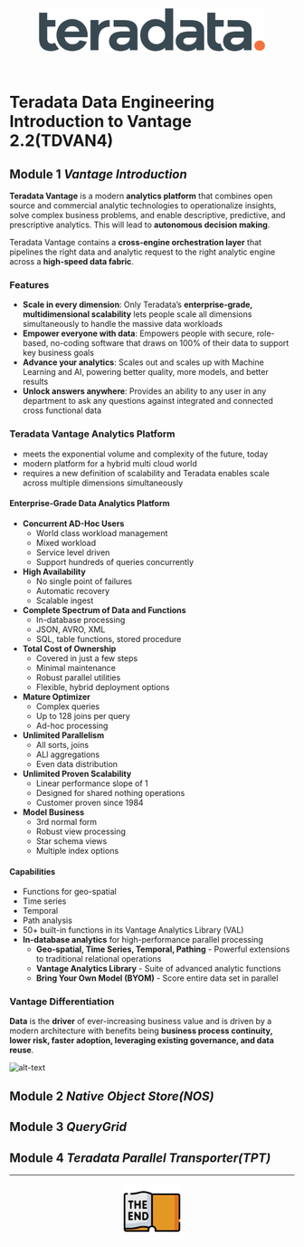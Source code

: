 <p align="center">
  <img width="400"  alt="TERA-LOGO"src="pngfind.com-artificial-intelligence-png-1049836.png" />
</p>
<br>

# **Teradata Data Engineering Introduction to Vantage 2.2(TDVAN4)**
## Module 1 *Vantage Introduction*
**Teradata Vantage** is a modern **analytics platform** that combines open source and commercial analytic technologies to operationalize insights, solve complex business problems, and enable descriptive, predictive, and prescriptive analytics. This will lead to **autonomous decision making**.

Teradata Vantage contains a **cross-engine orchestration layer** that pipelines the right data and analytic request to the right analytic engine across a **high-speed data fabric**.
### Features
* **Scale in every dimension**: Only Teradata’s **enterprise-grade, multidimensional scalability** lets people scale all dimensions simultaneously to handle the massive data workloads
* **Empower everyone with data**: Empowers people with secure, role-based, no-coding software that draws on 100% of their data to support key business goals
* **Advance your analytics**: Scales out and scales up with Machine Learning and AI, powering better quality, more models, and better results
* **Unlock answers anywhere**: Provides an ability to any user in any department to ask any questions against integrated and connected cross functional data

### Teradata Vantage Analytics Platform
* meets the exponential volume and complexity of the future, today
* modern platform for a hybrid multi cloud world
* requires a new definition of scalability and Teradata enables scale across multiple dimensions simultaneously
#### Enterprise-Grade Data Analytics Platform
* **Concurrent AD-Hoc Users**
  * World class workload management
  * Mixed workload
  * Service level driven
  * Support hundreds of queries concurrently
* **High Availability**
  * No single point of failures
  * Automatic recovery
  * Scalable ingest
* **Complete Spectrum of Data and Functions**
  * In-database processing
  * JSON, AVRO, XML
  * SQL, table functions, stored procedure
* **Total Cost of Ownership**
  * Covered in just a few steps
  * Minimal maintenance
  * Robust parallel utilities
  * Flexible, hybrid deployment options
* **Mature Optimizer**
  * Complex queries
  * Up to 128 joins per query
  * Ad-hoc processing
* **Unlimited Parallelism**
  * All sorts, joins
  * ALl aggregations
  * Even data distribution
* **Unlimited Proven Scalability**
  * Linear performance slope of 1
  * Designed for shared nothing operations
  * Customer proven since 1984
* **Model Business**
  * 3rd normal form
  * Robust view processing
  * Star schema views
  * Multiple index options
#### Capabilities
* Functions for geo-spatial
* Time series
* Temporal 
* Path analysis
* 50+ built-in functions in its Vantage Analytics Library (VAL)
* **In-database analytics** for high-performance parallel processing 
  * **Geo-spatial, Time Series, Temporal, Pathing** - Powerful extensions to traditional relational operations
  * **Vantage Analytics Library** - Suite of advanced analytic functions
  * **Bring Your Own Model (BYOM)** - Score entire data set in parallel
### Vantage Differentiation
**Data** is the **driver** of ever-increasing business value and is driven by a modern architecture with benefits being **business process continuity, lower risk, faster adoption, leveraging existing governance, and data reuse**.

![alt-text](vantagecap.PNG, "Vantage Characters")

## Module 2 *Native Object Store(NOS)*
## Module 3 *QueryGrid*
## Module 4 *Teradata Parallel Transporter(TPT)*

***
<p align="center">
  <img width="100"  alt="END-LOGO"src="the-end.png" />
</p>
